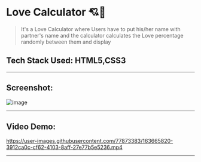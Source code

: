 # Love Calculator 💘💖

>It's a Love Calculator where Users have to put his/her name with partner's name and the calculator calculates the Love percentage randomly between them and display
## Tech Stack Used: HTML5,CSS3

---
## Screenshot:
![image](https://user-images.githubusercontent.com/77873383/163665816-0509d2a3-0ad1-467c-98e6-b905740162d2.png)

---


## Video Demo:


https://user-images.githubusercontent.com/77873383/163665820-3912ca0c-cf62-4103-8aff-27e77b5e5236.mp4



---